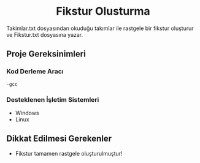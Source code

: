 # <center> Fikstur Olusturma </center>
Takimlar.txt dosyasından okuduğu takımlar ile rastgele bir fikstur oluşturur ve Fikstur.txt dosyasına yazar. 

## Proje Gereksinimleri

### Kod Derleme Aracı
```
-gcc
```

### Desteklenen İşletim Sistemleri
- Windows
- Linux

## Dikkat Edilmesi Gerekenler
- Fikstur tamamen rastgele oluşturulmuştur!
